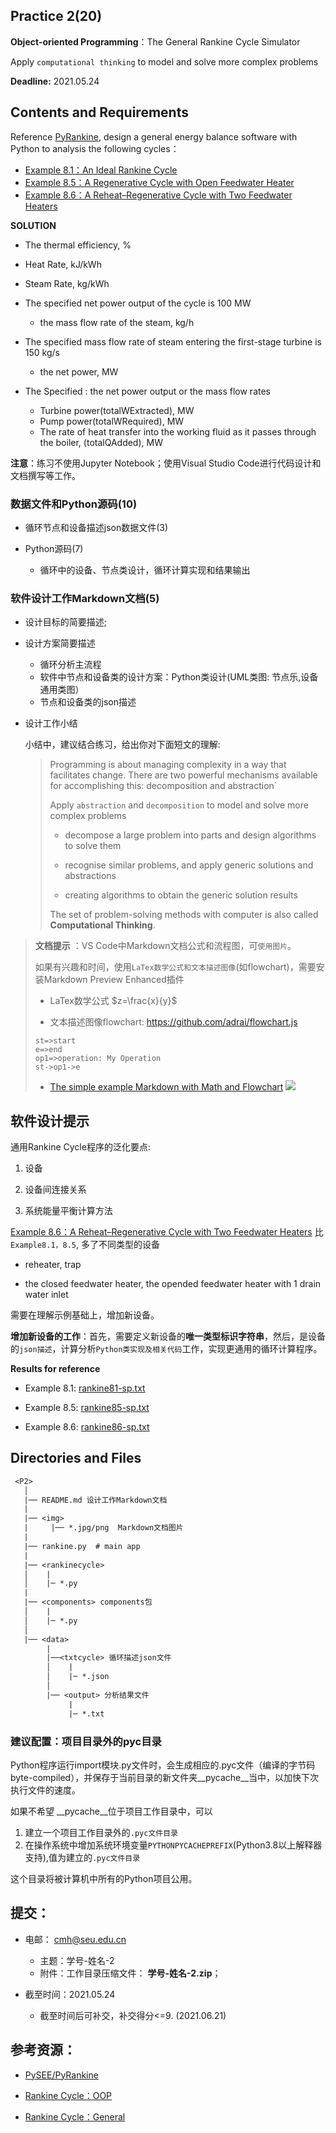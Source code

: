 ## Practice 2(20)

**Object-oriented Programming**：The General Rankine Cycle Simulator 

Apply `computational thinking` to model and solve more complex problems

**Deadline:**  2021.05.24

## Contents and Requirements

Reference [PyRankine](https://github.com/PySEE/PyRankine), design a general energy balance software with Python to analysis the following cycles：

* [Example 8.1：An Ideal Rankine Cycle](./rankine81.md)
* [Example 8.5：A Regenerative Cycle with Open Feedwater Heater](./rankine85.md)
* [Example 8.6：A Reheat–Regenerative Cycle with Two Feedwater Heaters](./rankine86.md)

**SOLUTION**

* The thermal efficiency, %
* Heat Rate,  kJ/kWh
* Steam Rate, kg/kWh

* The specified net power output of the cycle is 100 MW

  * the mass flow rate of the steam,  kg/h

*  The specified mass flow rate of steam entering the first-stage turbine is 150 kg/s

   * the net power, MW

*  The Specified : the net power output or the mass flow rates
   * Turbine power(totalWExtracted), MW
   * Pump power(totalWRequired), MW
   * The rate of heat transfer into the working fluid as it passes through the boiler, (totalQAdded), MW

**注意**：练习不使用Jupyter Notebook；使用Visual Studio Code进行代码设计和文档撰写等工作。

### 数据文件和Python源码(10)

* 循环节点和设备描述json数据文件(3)

* Python源码(7)
 
   * 循环中的设备、节点类设计，循环计算实现和结果输出
 
### 软件设计工作Markdown文档(5)

* 设计目标的简要描述; 

* 设计方案简要描述
  * 循环分析主流程  
  * 软件中节点和设备类的设计方案：Python类设计(UML类图: 节点乐,设备通用类图）
  * 节点和设备类的json描述
  
* 设计工作小结

    小结中，建议结合练习，给出你对下面短文的理解:
 
  >Programming is about managing complexity in a way that facilitates change. There are two powerful mechanisms available for accomplishing this: decomposition and abstraction`
  > 
  >Apply `abstraction` and `decomposition` to model and solve more complex problems
  >
  > * decompose a large problem into parts and design algorithms to solve them
  >
  > * recognise similar problems, and apply generic solutions and abstractions
  >
  > * creating algorithms to obtain the generic solution results
  >
  > The set of problem-solving methods with computer is also called **Computational Thinking**. 

 >**文档提示** ：VS Code中Markdown文档公式和流程图，可`使用图片`。
 > 
 >如果有兴趣和时间，使用`LaTex数学公式和文本描述图像`(如flowchart)，需要安装Markdown Preview Enhanced插件
>* LaTex数学公式
> $z=\frac{x}{y}$
>>
>* 文本描述图像flowchart: https://github.com/adrai/flowchart.js
>
>```flow
> st=>start
>e=>end
>op1=>operation: My Operation
>st->op1->e
>```
>
>* [The simple example Markdown with Math and Flowchart](./Markdown-Math-Chart.md)
> ![](./img/MarkdownEnhanced.jpg)

## 软件设计提示

通用Rankine Cycle程序的泛化要点:

1.  设备

2.  设备间连接关系

3.  系统能量平衡计算方法

[Example 8.6：A Reheat–Regenerative Cycle with Two Feedwater Heaters](./rankine86.md) 比 `Example8.1，8.5`, 多了不同类型的设备

* reheater, trap

* the closed feedwater heater, the opended feedwater heater with 1 drain water inlet

需要在理解示例基础上，增加新设备。

**增加新设备的工作**：首先，需要定义新设备的**唯一类型标识字符串**，然后，是设备的`json描述`，计算分析`Python类实现及相关代码`工作，实现更通用的循环计算程序。

**Results for reference**

* Example 8.1: [rankine81-sp.txt](./rankine81-sp.txt)

* Example 8.5: [rankine85-sp.txt](./rankine85-sp.txt)

* Example 8.6: [rankine86-sp.txt](./rankine86-sp.txt)

## Directories and Files

```txt
 <P2>
   │ 
   |── README.md 设计工作Markdown文档
   |
   |── <img>
   |     |── *.jpg/png  Markdown文档图片
   | 
   |── rankine.py  # main app
   |
   |── <rankinecycle> 
   │    |
   │    |─ *.py
   |
   |── <components> components包
   │    |
   │    |─ *.py
   │   
   |── <data>
        |        
        |──<txtcycle> 循环描述json文件
        │    |
        │    |─ *.json
        │ 
        |── <output> 分析结果文件
             |
             |─ *.txt
``` 
### 建议配置：项目目录外的pyc目录

Python程序运行import模块.py文件时，会生成相应的.pyc文件（编译的字节码byte-compiled），并保存于当前目录的新文件夹__pycache__当中，以加快下次执行文件的速度。

如果不希望 __pycache__位于项目工作目录中，可以

1. 建立一个项目工作目录外的`.pyc文件目录`
2. 在操作系统中增加系统环境变量`PYTHONPYCACHEPREFIX`(Python3.8以上解释器支持),值为建立的`.pyc文件目录`

这个目录将被计算机中所有的Python项目公用。

## 提交：

* 电邮： cmh@seu.edu.cn
  * 主题：学号-姓名-2
  * 附件：工作目录压缩文件： **学号-姓名-2.zip**；

* 截至时间：2021.05.24
  * 截至时间后可补交，补交得分<=9. (2021.06.21)

## 参考资源：

* [PySEE/PyRankine](https://github.com/PySEE/PyRankine)

* [Rankine Cycle：OOP](http://nbviewer.ipython.org/github/PySEE/home/tree/S2021/notebook/Unit4-3-RankineCycle-OOP.ipynb)

* [Rankine Cycle：General](http://nbviewer.ipython.org/github/PySEE/home/tree/S2021/notebook/Unit4-4-RankineCycle-General.ipynb)


